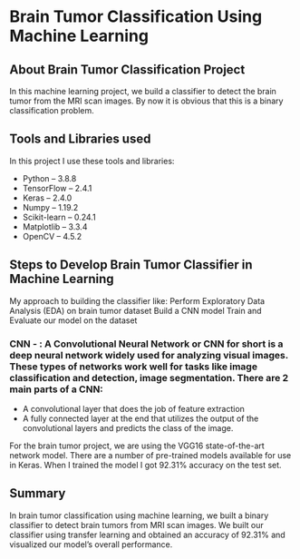 # Brain Tumor Classification Using Machine Learning
 
## About Brain Tumor Classification Project
In this machine learning project, we build a classifier to detect the brain tumor from the MRI scan images. By now it is obvious that this is a binary classification problem.
## Tools and Libraries used
In this project I use these tools and libraries:
- Python – 3.8.8
- TensorFlow – 2.4.1
- Keras – 2.4.0
- Numpy – 1.19.2
- Scikit-learn – 0.24.1
- Matplotlib – 3.3.4
- OpenCV – 4.5.2
## Steps to Develop Brain Tumor Classifier in Machine Learning
My approach to building the classifier like:
Perform Exploratory Data Analysis (EDA) on brain tumor dataset
Build a CNN model
Train and Evaluate our model on the dataset
### CNN - : A Convolutional Neural Network or CNN for short is a deep neural network widely used for analyzing visual images. These types of networks work well for tasks like image classification and detection, image segmentation. There are 2 main parts of a CNN:
- A convolutional layer that does the job of feature extraction
- A fully connected layer at the end that utilizes the output of the convolutional layers and predicts the class of the image.

For the brain tumor project, we are using the VGG16 state-of-the-art network model. There are a number of pre-trained models available for use in Keras.
When I trained the model I got 92.31% accuracy on the test set.
## Summary
In brain tumor classification using machine learning, we built a binary classifier to detect brain tumors from MRI scan images. We built our classifier using transfer learning and obtained an accuracy of 92.31% and visualized our model’s overall performance.
